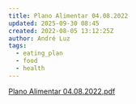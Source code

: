 ```yaml
---
title: Plano Alimentar 04.08.2022
updated: 2025-09-30 08:45
created: 2022-08-05 13:12:25Z
author: André Luz
tags:
  - eating_plan
  - food
  - health
---
```


[Plano Alimentar 04.08.2022.pdf](Plano_Alimentar_04.08.2022.pdf)